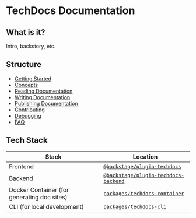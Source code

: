 # TechDocs Documentation

## What is it?

Intro, backstory, etc.

## Structure

- [Getting Started]
- [Concepts]
- [Reading Documentation]
- [Writing Documentation]
- [Publishing Documentation]
- [Contributing]
- [Debugging]
- [FAQ]

## Tech Stack

| Stack                                       | Location                                                 |
| ------------------------------------------- | -------------------------------------------------------- |
| Frontend                                    | [`@backstage/plugin-techdocs`][techdocs/frontend]        |
| Backend                                     | [`@backstage/plugin-techdocs-backend`][techdocs/backend] |
| Docker Container (for generating doc sites) | [`packages/techdocs-container`][techdocs/container]      |
| CLI (for local development)                 | [`packages/techdocs-cli`][techdocs/cli]                  |

[getting started]: getting-started.md
[concepts]: concepts.md
[reading documentation]: reading-documentation.md
[writing documentation]: writing-documentation.md
[publishing documentation]: publishing-documentation.md
[contributing]: contributing.md
[debugging]: debugging.md
[faq]: FAQ.md 'Frequently asked questions'
[techdocs/frontend]:
  https://github.com/spotify/backstage/blob/master/plugins/techdocs
[techdocs/backend]:
  https://github.com/spotify/backstage/blob/master/plugins/techdocs-backend
[techdocs/container]:
  https://github.com/spotify/backstage/blob/master/packages/techdocs-container
[techdocs/cli]:
  https://github.com/spotify/backstage/blob/master/packages/techdocs-cli
